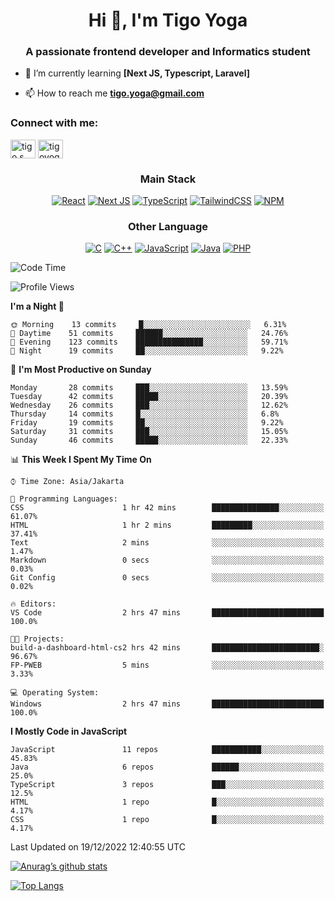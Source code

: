 
<h1 align="center">Hi 👋, I'm Tigo Yoga</h1>
<h3 align="center">A passionate frontend developer and Informatics student</h3>

- 🌱 I’m currently learning **[Next JS, Typescript, Laravel]**

- 📫 How to reach me **tigo.yoga@gmail.com**

<h3 align="left">Connect with me:</h3>
<p align="left">
<a href="https://linkedin.com/in/tigo s yoga" target="blank"><img align="center" src="https://raw.githubusercontent.com/rahuldkjain/github-profile-readme-generator/master/src/images/icons/Social/linked-in-alt.svg" alt="tigo s yoga" height="30" width="40" /></a>
<a href="https://instagram.com/tigoyoga" target="blank"><img align="center" src="https://raw.githubusercontent.com/rahuldkjain/github-profile-readme-generator/master/src/images/icons/Social/instagram.svg" alt="tigoyoga" height="30" width="40" /></a>
</p>



<h3 align="center">Main Stack</h3>
<div align="center">
  
  <a href="">![React](https://img.shields.io/badge/react-%2320232a.svg?style=for-the-badge&logo=react&logoColor=%2361DAFB)</a>
  <a href="">![Next JS](https://img.shields.io/badge/Next-black?style=for-the-badge&logo=next.js&logoColor=white)</a>
   <a href="">![TypeScript](https://img.shields.io/badge/typescript-%23007ACC.svg?style=for-the-badge&logo=typescript&logoColor=white)</a>
  <a href="">![TailwindCSS](https://img.shields.io/badge/tailwindcss-%2338B2AC.svg?style=for-the-badge&logo=tailwind-css&logoColor=white)</a>
  <a href="">![NPM](https://img.shields.io/badge/NPM-%23000000.svg?style=for-the-badge&logo=npm&logoColor=white)</a>
</div>
<h3 align="center">Other Language</h3>
<div align="center">
  
  <a href="">![C](https://img.shields.io/badge/c-%2300599C.svg?style=for-the-badge&logo=c&logoColor=white)</a>
  <a href="">![C++](https://img.shields.io/badge/c++-%2300599C.svg?style=for-the-badge&logo=c%2B%2B&logoColor=white)</a>
  <a href="">![JavaScript](https://img.shields.io/badge/javascript-%23323330.svg?style=for-the-badge&logo=javascript&logoColor=%23F7DF1E)</a>
  <a href="">![Java](https://img.shields.io/badge/java-%23ED8B00.svg?style=for-the-badge&logo=java&logoColor=white)</a>
  <a href="">![PHP](https://img.shields.io/badge/php-%23777BB4.svg?style=for-the-badge&logo=php&logoColor=white)</a>
</div>

<!--START_SECTION:waka-->
![Code Time](http://img.shields.io/badge/Code%20Time-82%20hrs%2015%20mins-blue)

![Profile Views](http://img.shields.io/badge/Profile%20Views-0-blue)

**I'm a Night 🦉** 

```text
🌞 Morning    13 commits     █░░░░░░░░░░░░░░░░░░░░░░░░   6.31% 
🌆 Daytime    51 commits     ██████░░░░░░░░░░░░░░░░░░░   24.76% 
🌃 Evening    123 commits    ███████████████░░░░░░░░░░   59.71% 
🌙 Night      19 commits     ██░░░░░░░░░░░░░░░░░░░░░░░   9.22%

```
📅 **I'm Most Productive on Sunday** 

```text
Monday       28 commits     ███░░░░░░░░░░░░░░░░░░░░░░   13.59% 
Tuesday      42 commits     █████░░░░░░░░░░░░░░░░░░░░   20.39% 
Wednesday    26 commits     ███░░░░░░░░░░░░░░░░░░░░░░   12.62% 
Thursday     14 commits     █░░░░░░░░░░░░░░░░░░░░░░░░   6.8% 
Friday       19 commits     ██░░░░░░░░░░░░░░░░░░░░░░░   9.22% 
Saturday     31 commits     ███░░░░░░░░░░░░░░░░░░░░░░   15.05% 
Sunday       46 commits     █████░░░░░░░░░░░░░░░░░░░░   22.33%

```


📊 **This Week I Spent My Time On** 

```text
⌚︎ Time Zone: Asia/Jakarta

💬 Programming Languages: 
CSS                      1 hr 42 mins        ███████████████░░░░░░░░░░   61.07% 
HTML                     1 hr 2 mins         █████████░░░░░░░░░░░░░░░░   37.41% 
Text                     2 mins              ░░░░░░░░░░░░░░░░░░░░░░░░░   1.47% 
Markdown                 0 secs              ░░░░░░░░░░░░░░░░░░░░░░░░░   0.03% 
Git Config               0 secs              ░░░░░░░░░░░░░░░░░░░░░░░░░   0.02%

🔥 Editors: 
VS Code                  2 hrs 47 mins       █████████████████████████   100.0%

🐱‍💻 Projects: 
build-a-dashboard-html-cs2 hrs 42 mins       ████████████████████████░   96.67% 
FP-PWEB                  5 mins              ░░░░░░░░░░░░░░░░░░░░░░░░░   3.33%

💻 Operating System: 
Windows                  2 hrs 47 mins       █████████████████████████   100.0%

```

**I Mostly Code in JavaScript** 

```text
JavaScript               11 repos            ███████████░░░░░░░░░░░░░░   45.83% 
Java                     6 repos             ██████░░░░░░░░░░░░░░░░░░░   25.0% 
TypeScript               3 repos             ███░░░░░░░░░░░░░░░░░░░░░░   12.5% 
HTML                     1 repo              █░░░░░░░░░░░░░░░░░░░░░░░░   4.17% 
CSS                      1 repo              █░░░░░░░░░░░░░░░░░░░░░░░░   4.17%

```



 Last Updated on 19/12/2022 12:40:55 UTC
<!--END_SECTION:waka-->

[![Anurag’s github stats](https://github-readme-stats.vercel.app/api?username=tigoyoga)](https://github.com/tigoyoga)

[![Top Langs](https://github-readme-stats.vercel.app/api/top-langs/?username=tigoyoga&layout=compact)](https://github.com/tigoyoga)
